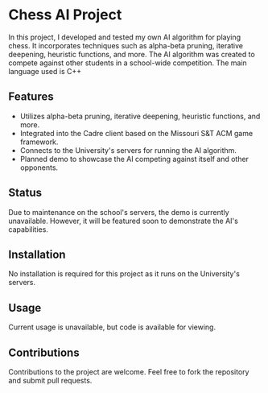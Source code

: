 # Chess AI Project

In this project, I developed and tested my own AI algorithm for playing chess. It incorporates techniques such as alpha-beta pruning, iterative deepening, heuristic functions, and more. The AI algorithm was created to compete against other students in a school-wide competition. The main language used is C++

## Features

- Utilizes alpha-beta pruning, iterative deepening, heuristic functions, and more.
- Integrated into the Cadre client based on the Missouri S&T ACM game framework.
- Connects to the University's servers for running the AI algorithm.
- Planned demo to showcase the AI competing against itself and other opponents.

## Status

Due to maintenance on the school's servers, the demo is currently unavailable. However, it will be featured soon to demonstrate the AI's capabilities.

## Installation

No installation is required for this project as it runs on the University's servers.

## Usage

Current usage is unavailable, but code is available for viewing.

## Contributions

Contributions to the project are welcome. Feel free to fork the repository and submit pull requests.

